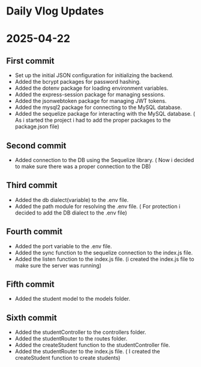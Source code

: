 # Daily Vlog Updates

# 2025-04-22

## First commit
- Set up the initial JSON configuration for initializing the backend.
- Added the bcrypt packages for password hashing. 
- Added the dotenv package for loading environment variables.
- Added the express-session package for managing sessions.
- Added the jsonwebtoken package for managing JWT tokens.
- Added the mysql2 package for connecting to the MySQL database.
- Added the sequelize package for interacting with the MySQL database.
( As i started the project i had to add the proper packages to the package.json file)

## Second commit
- Added connection to the DB using the Sequelize library.
( Now i decided to make sure there was a proper connection to the DB)

## Third commit
- Added the db dialect(variable) to the .env file.
- Added the path module for resolving the .env file.
( For protection i decided to add the DB dialect to the .env file)

## Fourth commit
- Added the port variable to the .env file.
- Added the sync function to the sequelize connection to the index.js file.
- Added the listen function to the index.js file.
(i created the index.js file to make sure the server was running)

## Fifth commit
- Added the student model to the models folder.

## Sixth commit
- Added the studentController to the controllers folder.
- Added the studentRouter to the routes folder.
- Added the createStudent function to the studentController file.
- Added the studentRouter to the index.js file.
( I created the createStudent function to create students)


